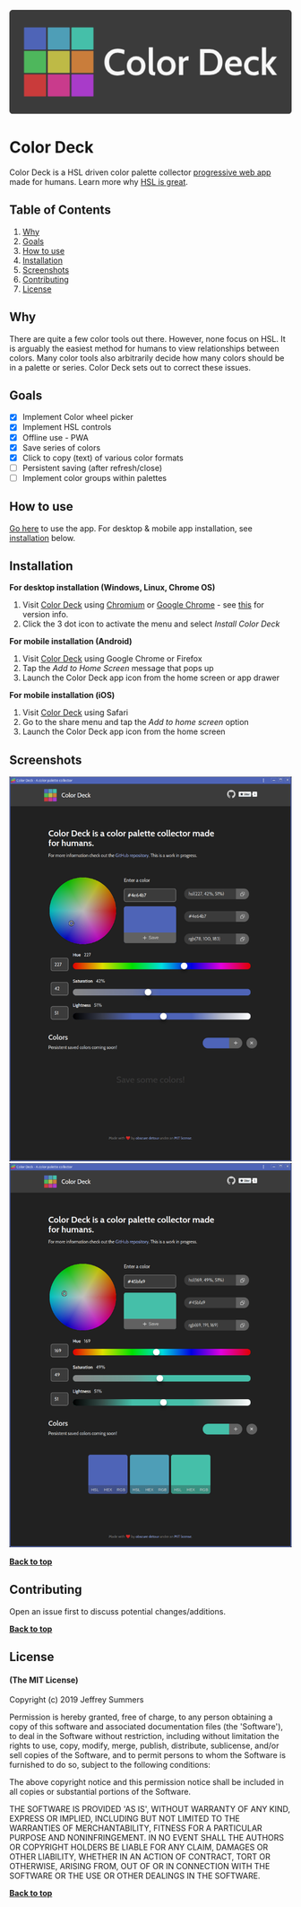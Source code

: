 <p align="left">
  <a href="https://colordeck.netlify.com/">
    <img width=512px src="build/images/color-deck-logo-full.png">
  </a>
</p>

# Color Deck
Color Deck is a HSL driven color palette collector [progressive web app](https://developers.google.com/web/progressive-web-apps/) made for humans. Learn more why [HSL is great](https://github.com/imathis/hsl-picker/).

## Table of Contents

1. [Why](#why)
2. [Goals](#goals)
3. [How to use](#how-to-use)
4. [Installation](#installation)
5. [Screenshots](#screenshots)
6. [Contributing](#contributing)
7. [License](#license)

## Why
There are quite a few color tools out there. However, none focus on HSL. It is arguably the easiest method for humans to view relationships between colors. Many color tools also arbitrarily decide how many colors should be in a palette or series. Color Deck sets out to correct these issues.

## Goals

- [x] Implement Color wheel picker
- [x] Implement HSL controls
- [x] Offline use - PWA
- [x] Save series of colors
- [x] Click to copy (text) of various color formats
- [ ] Persistent saving (after refresh/close)
- [ ] Implement color groups within palettes

## How to use

[Go here](https://colordeck.netlify.com/) to use the app. For desktop & mobile app installation, see [installation](#installation) below.

## Installation

**For desktop installation (Windows, Linux, Chrome OS)**
1. Visit [Color Deck](https://colordeck.netlify.com/) using [Chromium](https://www.chromium.org/) or [Google Chrome](https://www.google.com/chrome) - see [this](https://developers.google.com/web/progressive-web-apps/desktop) for version info.
2. Click the 3 dot icon to activate the menu and select *Install Color Deck*

**For mobile installation (Android)**
1. Visit [Color Deck](https://colordeck.netlify.com/) using Google Chrome or Firefox
2. Tap the *Add to Home Screen* message that pops up
3. Launch the Color Deck app icon from the home screen or app drawer

**For mobile installation (iOS)**
1. Visit [Color Deck](https://colordeck.netlify.com/) using Safari
2. Go to the share menu and tap the *Add to home screen* option
3. Launch the Color Deck app icon from the home screen

## Screenshots
![Screenshot - v1.2.2, no colors](build/images/ss-1-2-2_nocolors.png)
![Screenshot - v1.2.2, with colors](build/images/ss-1-2-2_colors.png)

**[Back to top](#table-of-contents)**

## Contributing

Open an issue first to discuss potential changes/additions.

**[Back to top](#table-of-contents)**

## License

#### (The MIT License)

Copyright (c) 2019 Jeffrey Summers

Permission is hereby granted, free of charge, to any person obtaining a copy of this software and associated documentation files (the 'Software'), to deal in the Software without restriction, including without limitation the rights to use, copy, modify, merge, publish, distribute, sublicense, and/or sell copies of the Software, and to permit persons to whom the Software is furnished to do so, subject to the following conditions:

The above copyright notice and this permission notice shall be included in all copies or substantial portions of the Software.

THE SOFTWARE IS PROVIDED 'AS IS', WITHOUT WARRANTY OF ANY KIND, EXPRESS OR IMPLIED, INCLUDING BUT NOT LIMITED TO THE WARRANTIES OF MERCHANTABILITY, FITNESS FOR A PARTICULAR PURPOSE AND NONINFRINGEMENT. IN NO EVENT SHALL THE AUTHORS OR COPYRIGHT HOLDERS BE LIABLE FOR ANY CLAIM, DAMAGES OR OTHER LIABILITY, WHETHER IN AN ACTION OF CONTRACT, TORT OR OTHERWISE, ARISING FROM, OUT OF OR IN CONNECTION WITH THE SOFTWARE OR THE USE OR OTHER DEALINGS IN THE SOFTWARE.

**[Back to top](#table-of-contents)**